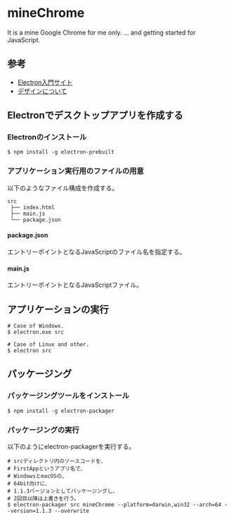 # mineChrome
It is a mine Google Chrome for me only.
... and getting started for JavaScript.

## 参考
* [Electron入門サイト](https://ics.media/tutorial-electron)
* [デザインについて](http://jgthms.com/web-design-in-4-minutes/#share)


## Electronでデスクトップアプリを作成する
### Electronのインストール
```
$ npm install -g electron-prebuilt
```

### アプリケーション実行用のファイルの用意
以下のようなファイル構成を作成する。
```
src
 ├── index.html
 ├── main.js
 └── package.json
```

#### package.json
エントリーポイントとなるJavaScriptのファイル名を指定する。

#### main.js
エントリーポイントとなるJavaScriptファイル。


## アプリケーションの実行
```
# Case of Windows.
$ electron.exe src

# Case of Linux and other.
$ electron src
```


## パッケージング
### パッケージングツールをインストール
```
$ npm install -g electron-packager
```

### パッケージングの実行
以下のようにelectron-packagerを実行する。
```
# srcディレクトリ内のソースコードを、
# FirstAppというアプリ名で、
# WindowsとmacOSの、
# 64bit向けに、
# 1.1.3バージョンとしてパッケージングし、
# 2回目以降は上書きを行う。
$ electron-packager src mineChrome --platform=darwin,win32 --arch=64 --version=1.1.3 --overwrite
```
